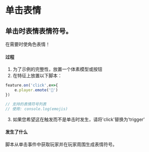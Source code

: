 # 单击表情

## 单击时表情表情符号。
在需要时使角色表情！

#### 过程

1. 为了示例的完整性，放置一个体素模型或按钮
2. 在特征上放置以下脚本：

```js
feature.on('click',e=>{
	e.player.emote('💓')
})

// 支持的表情符号列表
// 使用: console.log(emojis)
```

3. 如果您希望这在触发而不是单击时发生，请将'click'替换为'trigger'

#### 发生了什么
脚本从单击事件中获取玩家并在玩家周围生成表情符号。